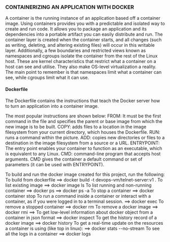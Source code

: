 ### CONTAINERIZING AN APPLICATION WITH DOCKER

A container is the running instance of an application based off a container image. Using containers provides you with a predictable and isolated way to create and run code. It allows you to package an application and its dependencies into a portable artifact you can easily distribute and run.
The container layer is created when the container starts, and all changes (such as writing, deleting, and altering existing files) will occur in this writable layer. 
Additionally, a few boundaries and restricted views known as namespaces and cgroups isolate the container from the rest of the Linux host. These are kernel characteristics that restrict what a container on a host can see and utilise. They also make OS-level virtualization a reality.
The main point to remember is that namespaces limit what a container can see, while cgroups limit what it can use.

#### Dockerfile
The Dockerfile contains the instructions that teach the Docker server how to turn an application into a container image.

The most popular instructions are shown below:
FROM: It must be the first command in the file and specifies the parent or base image from which the new image is to be built.
COPY: adds files to a location in the image filesystem from your current directory, which houses the Dockerfile.
RUN: runs a command within the picture.
ADD: copies new directories or files to a destination in the image filesystem from a source or a URL.
ENTRYPOINT: The entry point enables your container to function as an executable, which is equivalent to any Linux.
CMD: command-line program that accepts host arguments.
CMD gives the container a default command or set of parameters (it can be used with ENTRYPOINT).

To build and run the docker image created for this project, run the following:
To build from dockerfile
==> docker build -t devops-vm/telnet-server:v1 .
To list existing image
==> docker image ls
To list running and non-running container
==> docker ps
==> docker ps -a
To stop a container
==> docker container stop <container-name>
To run a command inside a container or interact with a container, as if you were logged in to a terminal session.
==> docker exec <container-name> <command>
To remove a stopped container
==> docker rm <container-name>
To remove a docker image
==> docker rmi <container-name>
==> To get low-level information about docker object from a container in json format
==> docker inspect <container-name>
To get the history record of a docker image
==> docker history <image-name or repository-name>
To get a real-time update on the resources a container is using (like top in linux):
==> docker stats --no-stream <container-name>
To see all the logs in a container
==> docker logs <container-name>

